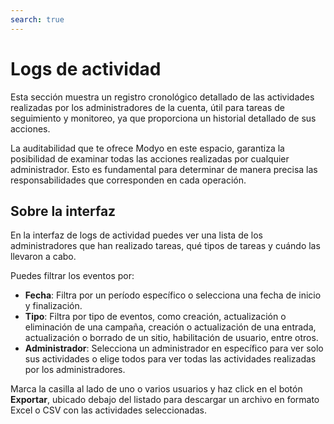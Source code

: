 ```yaml
---
search: true
---
```


# Logs de actividad

Esta sección muestra un registro cronológico detallado de las actividades realizadas por los administradores de la cuenta, útil para tareas de seguimiento y monitoreo, ya que proporciona un historial detallado de sus acciones.

La auditabilidad que te ofrece Modyo en este espacio, garantiza la posibilidad de examinar todas las acciones realizadas por cualquier administrador. Esto es fundamental para determinar de manera precisa las responsabilidades que corresponden en cada operación.


## Sobre la interfaz

En la interfaz de logs de actividad puedes ver una lista de los administradores que han realizado tareas, qué tipos de tareas y cuándo las llevaron a cabo.

Puedes filtrar los eventos por:
 - **Fecha**: Filtra por un período específico o selecciona una fecha de inicio y finalización.
- **Tipo**: Filtra por tipo de eventos, como creación, actualización o eliminación de una campaña, creación o actualización de una entrada, actualización o borrado de un sitio, habilitación de usuario, entre otros.
- **Administrador**: Selecciona un administrador en específico para ver solo sus actividades o elige todos para ver todas las actividades realizadas por los  administradores.

Marca la casilla al lado de uno o varios usuarios y haz click en el botón **Exportar**,  ubicado debajo del listado para descargar un archivo en formato Excel o CSV con las actividades seleccionadas.